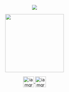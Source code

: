 <p align="center">
  <img align="center" src="https://github-readme-stats.vercel.app/api?username=iamgrodrigues&show_icons=true&theme=dracula">
</p>

<p align="center">
  <img align="center" height="190" src="https://github-readme-stats.anuraghazra1.vercel.app/api/top-langs/?username=iamgrodrigues&layout=compact&theme=dracula" />
</p>

<p align="center">
    <a href="https://twitter.com/iamgrodrigues" target="blank">
    <img align="center" src="https://cdn.jsdelivr.net/npm/simple-icons@3.0.1/icons/twitter.svg" alt="iamgrodrigues" height="35" width="35" />
  </a>
  <a href="https://linkedin.com/in/iamgrodrigues" target="blank">
    <img align="center" src="https://cdn.jsdelivr.net/npm/simple-icons@3.0.1/icons/linkedin.svg" alt="iamgrodrigues" height="35" width="35" />
  </a>
</p>
